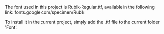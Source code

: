 The font used in this project is Rubik-Regular.ttf, available in the following link:
fonts.google.com/specimen/Rubik

To install it in the current project, simply add the .ttf file to the current folder 'Font'.